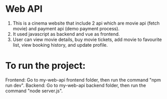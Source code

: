 # Web API
1. This is a cinema website that include 2 api which are movie api (fetch movie) and payment api (demo payment process).
2. It used javascript as backend and vue as frontend.
3. User can view movie details, buy movie tickets, add movie to favourite list, view booking history, and update profile.

# To run the project:
Frontend: Go to my-web-api frontend folder, then run the command "npm run dev".
Backend: Go to my-web-api backend folder, then run the command "node server.js".
